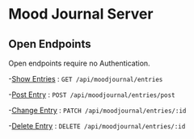# Mood Journal Server

## Open Endpoints
Open endpoints require no Authentication.

-[Show Entries](documentation/GET.md) : `GET /api/moodjournal/entries`

-[Post Entry](documentation/POST.md) : `POST /api/moodjournal/entries/post`

-[Change Entry](documentation/PATCH.md) : `PATCH /api/moodjournal/entries/:id`

-[Delete Entry](documentation/DELETE.md) : `DELETE /api/moodjournal/entries/:id`
